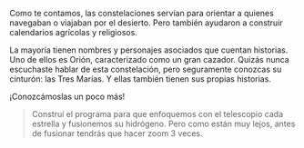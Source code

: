 Como te contamos, las constelaciones servían para orientar a quienes navegaban o viajaban por el desierto. Pero también ayudaron a construir calendarios agrícolas y religiosos.

La mayoría tienen nombres y personajes asociados que cuentan historias. Uno de ellos es Orión, caracterizado como un gran cazador. Quizás nunca escuchaste hablar de esta constelación, pero seguramente conozcas su cinturón: las Tres Marías. Y ellas también tienen sus propias historias. 

¡Conozcámoslas un poco más!

> Construí el programa para que enfoquemos con el telescopio cada estrella y fusionemos su hidrógeno. Pero como están muy lejos, antes de fusionar tendrás que hacer zoom 3 veces. 
